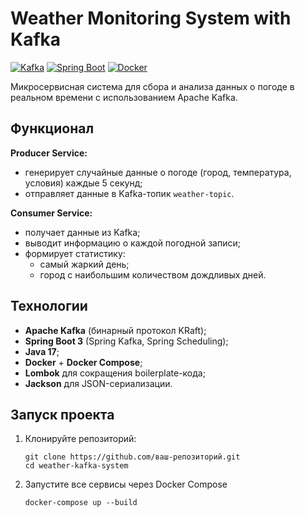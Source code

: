 # Weather Monitoring System with Kafka

[![Kafka](https://img.shields.io/badge/Apache_Kafka-231F20?style=flat&logo=apache-kafka&logoColor=white)]()
[![Spring Boot](https://img.shields.io/badge/Spring_Boot-6DB33F?style=flat&logo=spring&logoColor=white)]()
[![Docker](https://img.shields.io/badge/Docker-2496ED?style=flat&logo=docker&logoColor=white)]()

Микросервисная система для сбора и анализа данных о погоде в реальном времени с использованием Apache Kafka.

## Функционал

**Producer Service:**
- генерирует случайные данные о погоде (город, температура, условия) каждые 5 секунд;
- отправляет данные в Kafka-топик `weather-topic`.

**Consumer Service:**
- получает данные из Kafka;
- выводит информацию о каждой погодной записи;
- формирует статистику:
  - самый жаркий день;
  - город с наибольшим количеством дождливых дней.

## Технологии

- **Apache Kafka** (бинарный протокол KRaft);
- **Spring Boot 3** (Spring Kafka, Spring Scheduling);
- **Java 17**;
- **Docker** + **Docker Compose**;
- **Lombok** для сокращения boilerplate-кода;
- **Jackson** для JSON-сериализации.

## Запуск проекта

1. Клонируйте репозиторий:
   ```
   git clone https://github.com/ваш-репозиторий.git
   cd weather-kafka-system
   ```
2. Запустите все сервисы через Docker Compose
   ```
   docker-compose up --build
   ```
